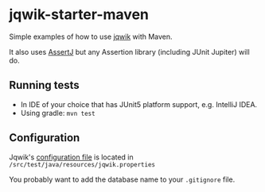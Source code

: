# jqwik-starter-maven

Simple examples of how to use [jqwik](https://jqwik.net) with Maven.

It also uses [AssertJ](https://joel-costigliola.github.io/assertj/) but any
Assertion library (including JUnit Jupiter) will do.

## Running tests

- In IDE of your choice that has JUnit5 platform support, e.g. IntelliJ IDEA.
- Using gradle: `mvn test`

## Configuration

Jqwik's
[configuration file](https://jqwik.net/docs/current/user-guide.html#jqwik-configuration)
is located in `/src/test/java/resources/jqwik.properties`

You probably want to add the database name to your `.gitignore` file.
